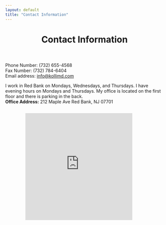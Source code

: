 ```yaml
---
layout: default
title: "Contact Information"
---
```


<header class="entry-header">
  <h1 class="entry-title">Contact Information</h1>
</header>
<p>Phone Number: (732) 655-4568<br/>
Fax Number: (732) 784-6404<br/>
Email address: <a href="mailto:info@kollimd.com" class="email">info@kollimd.com</a></p>
 
<p>I work in Red Bank on Mondays, Wednesdays, and Thursdays. I have evening hours on Mondays and Thursdays. My office is located on the first floor and there is parking in the back.<br/>
<span style="font-weight: bold;">Office Address:</span> 212 Maple Ave Red Bank, NJ 07701</p>

<div class="sites-embed-align-center-wrapping-on" style="float: right; margin-right: 100px;">
  <div class="sites-embed-border-on sites-embed" style="width: 340px;">
    <div class="sites-embed-content sites-embed-type-map">
			<p><iframe title="212 Maple Ave" src="https://maps.google.com/maps?f=q&amp;source=s_q&amp;hl=en&amp;geocode=&amp;q=212+Maple+Ave+Red+Bank,+NJ+07701&amp;aq=&amp;sll=42.746632,-75.770041&amp;sspn=6.558247,10.667725&amp;ie=UTF8&amp;hq=&amp;hnear=212+Maple+Ave,+Red+Bank,+New+Jersey+07701&amp;t=m&amp;z=14&amp;ll=40.343608,-74.068467&amp;output=embed" frameborder="0" marginwidth="0" marginheight="0" scrolling="no" width="340" height="340"></iframe></p>
    </div>
  </div>
</div>
<div class="sites-embed-align-center-wrapping-on" style="float: left; margin-right: 100px;">
  <div class="sites-embed-border-on sites-embed" style="width: 340px;">
    <div class="sites-embed-content sites-embed-type-map">
      <p>&nbsp;</p>
    </div>
  </div>
</div>
